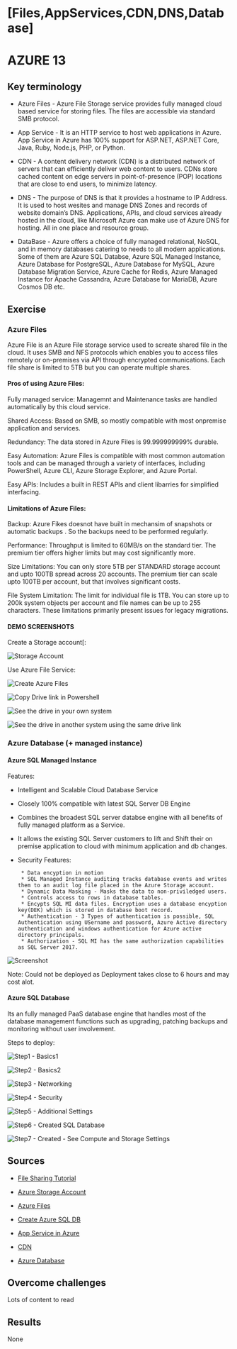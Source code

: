 # [Files,AppServices,CDN,DNS,Database]
# AZURE 13

## Key terminology
* Azure Files - Azure File Storage service provides fully managed cloud based service for storing files. The files are accessible via standard SMB protocol.

* App Service - It is an HTTP service to host web applications in Azure. App Service in Azure has 100% support for ASP.NET, ASP.NET Core, Java, Ruby, Node.js, PHP, or Python. 

* CDN - A content delivery network (CDN) is a distributed network of servers that can efficiently deliver web content to users. CDNs store cached content on edge servers in point-of-presence (POP) locations that are close to end users, to minimize latency.

* DNS - The purpose of DNS is that it provides a hostname to IP Address.
        It is used to host wesites and manage DNS Zones and records  of website domain’s DNS. Applications, APIs, and cloud services already hosted in the cloud, like Microsoft Azure can make use of Azure DNS for hosting. All in one place and resource group. 

* DataBase - Azure offers a choice of fully managed relational, NoSQL, and in memory databases catering to needs to all modern applications.
Some of them are Azure SQL Databse, Azure SQL Managed Instance, Azure Database for PostgreSQL, Azure Database for MySQL,	Azure Database Migration Service, Azure Cache for Redis, 	Azure Managed Instance for Apache Cassandra, Azure Database for MariaDB, Azure Cosmos DB etc.

## Exercise

### Azure Files

Azure File is an Azure File storage service used to screate shared file in the cloud.
It uses SMB and NFS protocols which enables you to access files remotely or on-premises via API through encrypted communications. Each file share is limited to 5TB but you can operate multiple shares.

#### Pros of using Azure Files:

Fully managed service: Managemnt and Maintenance tasks are handled automatically by this cloud service.

Shared Access: Based on SMB, so mostly compatible with most onpremise application and services.

Redundancy: The data stored in Azure Files is 99.999999999% durable.

Easy Automation: Azure Files is compatible with most common automation tools and can be managed through a variety of interfaces, including PowerShell, Azure CLI, Azure Storage Explorer, and Azure Portal.

Easy APIs: Includes a built in REST APIs and client libarries for simplified interfacing.

#### Limitations of Azure Files:

Backup: Azure Fikes doesnot have built in mechansim of snapshots or automatic backups . So the backups need to be performed regularly.

Performance: Throughput is limited to 60MB/s on the standard tier. The premium tier offers higher limits but may cost significantly more.

Size Limitations: You can only store 5TB per STANDARD storage account and upto 100TB spread across 20 accounts. The premium tier can scale upto 100TB per account, but that involves significant costs.

File System Limitation: The limit for individual file is 1TB. You can store up to 200k system objects per account and file names can be up to 255 characters. These limitations primarily present issues for legacy migrations. 

#### DEMO SCREENSHOTS

Create a Storage account[:

![Storage Account](https://github.com/Techgrounds-Cloud-9/cloud-9-MBarodia/blob/25b15eef5c2e5933a8c2ff46eee0d53a887e5b79/00_includes/06-Cloud/AZ13/FileSharing/AZ13storageaccount.png)

Use Azure File Service:

![Create Azure Files](https://github.com/Techgrounds-Cloud-9/cloud-9-MBarodia/blob/25b15eef5c2e5933a8c2ff46eee0d53a887e5b79/00_includes/06-Cloud/AZ13/FileSharing/AZ13myfiles.png)

![Copy Drive link in Powershell](https://github.com/Techgrounds-Cloud-9/cloud-9-MBarodia/blob/25b15eef5c2e5933a8c2ff46eee0d53a887e5b79/00_includes/06-Cloud/AZ13/FileSharing/AZ13fileinpowershell.png)

![See the drive in your own system](https://github.com/Techgrounds-Cloud-9/cloud-9-MBarodia/blob/25b15eef5c2e5933a8c2ff46eee0d53a887e5b79/00_includes/06-Cloud/AZ13/FileSharing/AZ13fileinlocalsystem.png)

![See the drive in another system using the same drive link](https://github.com/Techgrounds-Cloud-9/cloud-9-MBarodia/blob/25b15eef5c2e5933a8c2ff46eee0d53a887e5b79/00_includes/06-Cloud/AZ13/FileSharing/AZ13fileinlocalsystem2.png)



### Azure Database (+ managed instance) 

#### Azure SQL Managed Instance

Features:
 * Intelligent and Scalable Cloud Database Service
 * Closely 100% compatible with latest SQL Server DB Engine
 * Combines the broadest SQL server databse engine with all benefits of fully managed platform as a Service.
 * It allows the existing SQL Server customers to lift and Shift their on premise application to cloud with minimum application and db changes.
 * Security Features:

        * Data encyption in motion
        * SQL Managed Instance auditing tracks database events and writes them to an audit log file placed in the Azure Storage account.
        * Dynamic Data Masking - Masks the data to non-priviledged users.
        * Controls access to rows in database tables.
        * Encypts SQL MI data files. Encryption uses a database encyption key(DEK) which is stored in database boot record.
        * Authentication - 3 Types of authentication is possible, SQL Authentication using USername and password, Azure Active directory authentication and windows authentication for Azure active directory principals.
        * Authorization - SQL MI has the same authorization capabilities as SQL Server 2017.

![Screenshot](https://github.com/Techgrounds-Cloud-9/cloud-9-MBarodia/blob/25b15eef5c2e5933a8c2ff46eee0d53a887e5b79/00_includes/06-Cloud/AZ13/SQLMI/CreateSQLManagedInstance.png)

Note: Could not be deployed as Deployment takes close to 6 hours and may cost alot.


#### Azure SQL Database

Its an fully managed PaaS database engine that handles most of the database management functions such as upgrading, patching backups and monitoring without user involvement.

Steps to deploy:

![Step1 - Basics1](https://github.com/Techgrounds-Cloud-9/cloud-9-MBarodia/blob/25b15eef5c2e5933a8c2ff46eee0d53a887e5b79/00_includes/06-Cloud/AZ13/SQLDB/CreateSQLDB-Basics1.png)

![Step2 - Basics2](https://github.com/Techgrounds-Cloud-9/cloud-9-MBarodia/blob/25b15eef5c2e5933a8c2ff46eee0d53a887e5b79/00_includes/06-Cloud/AZ13/SQLDB/CreateSQLDB-Basics2.png)

![Step3 - Networking](https://github.com/Techgrounds-Cloud-9/cloud-9-MBarodia/blob/25b15eef5c2e5933a8c2ff46eee0d53a887e5b79/00_includes/06-Cloud/AZ13/SQLDB/CreateSQLDB-Networking.png)

![Step4 - Security](https://github.com/Techgrounds-Cloud-9/cloud-9-MBarodia/blob/25b15eef5c2e5933a8c2ff46eee0d53a887e5b79/00_includes/06-Cloud/AZ13/SQLDB/CreateSQLDB-Security.png)

![Step5 - Additional Settings](https://github.com/Techgrounds-Cloud-9/cloud-9-MBarodia/blob/25b15eef5c2e5933a8c2ff46eee0d53a887e5b79/00_includes/06-Cloud/AZ13/SQLDB/CreateSQLDB-AddSettings.png)

![Step6 - Created SQL Database](https://github.com/Techgrounds-Cloud-9/cloud-9-MBarodia/blob/25b15eef5c2e5933a8c2ff46eee0d53a887e5b79/00_includes/06-Cloud/AZ13/SQLDB/CreatedSQLDB.PNG)

![Step7 - Created - See Compute and Storage Settings](https://github.com/Techgrounds-Cloud-9/cloud-9-MBarodia/blob/25b15eef5c2e5933a8c2ff46eee0d53a887e5b79/00_includes/06-Cloud/AZ13/SQLDB/CreatedSQLDB-ComputeAndStorage.PNG)




## Sources

* [File Sharing Tutorial](https://www.youtube.com/watch?v=36KZWO6cnXQ)

* [Azure Storage Account](https://learn.microsoft.com/en-us/azure/storage/common/storage-account-create?tabs=azure-portal)

* [Azure Files](https://learn.microsoft.com/en-us/azure/storage/files/storage-how-to-use-files-portal?tabs=azure-portal)

* [Create Azure SQL DB](https://learn.microsoft.com/en-us/azure/azure-sql/database/single-database-create-quickstart?view=azuresql&tabs=azure-portal)

* [App Service in Azure](https://learn.microsoft.com/en-us/azure/app-service/overview)

* [CDN](https://learn.microsoft.com/en-us/azure/cdn/cdn-overview)

* [Azure Database](https://azure.microsoft.com/en-us/products/category/databases/)

## Overcome challenges

Lots of content to read 


## Results

None